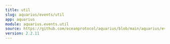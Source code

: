 ```yaml
---
title: util
slug: aquarius/events/util
app: aquarius
module: aquarius.events.util
source: https://github.com/oceanprotocol/aquarius/blob/main/aquarius/events/util.py
version: 2.2.11
---
```

